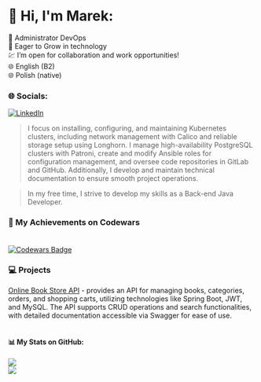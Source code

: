 # 💫 Hi, I'm Marek:

💚 Administrator DevOps <br/>
🌱 Eager to Grow in technology <br/>
💹 I’m open for collaboration and work opportunities! <br/>
🌐 English (B2) <br/>
🌐 Polish (native) <br/>

### 🌐 Socials:
[![LinkedIn](https://img.shields.io/badge/LinkedIn-%230077B5.svg?logo=linkedin&logoColor=white)](https://www.linkedin.com/in/marek-gucma-ba9982115/) 

> I focus on installing, configuring, and maintaining Kubernetes clusters, including network management with Calico and reliable storage setup using Longhorn. I manage high-availability PostgreSQL clusters with Patroni, create and modify Ansible roles for configuration management, and oversee code repositories in GitLab and GitHub. Additionally, I develop and maintain technical documentation to ensure smooth project operations.

> In my free time, I strive to develop my skills as a Back-end Java Developer.

### 🍊 My Achievements on Codewars <br/> <br>

[![Codewars Badge](https://www.codewars.com/users/mgucma/badges/large)](https://www.codewars.com/users/mgucma)

### 💻 Projects
[Online Book Store API](https://github.com/mgucma/onlinebook) - provides an API for managing books, categories, orders, and shopping carts, utilizing technologies like Spring Boot, JWT, and MySQL. The API supports CRUD operations and search functionalities, with detailed documentation accessible via Swagger for ease of use.<br> <br>

#### 📊 My Stats on GitHub:
![](https://github-readme-streak-stats.herokuapp.com/?user=mgucma&theme=graywhite&hide_border=false)<br/>
![](https://github-readme-stats.vercel.app/api/top-langs/?username=mgucma&theme=default&hide_border=false&include_all_commits=true&count_private=true&layout=compact)

